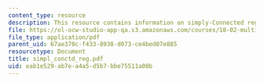 ```yaml
---
content_type: resource
description: This resource contains information on simply-Connected regions.
file: https://ol-ocw-studio-app-qa.s3.amazonaws.com/courses/18-02-multivariable-calculus-spring-2006/eab1e529ab7ea4a5d5b7bbe75511a08b_simpl_conctd_reg.pdf
file_type: application/pdf
parent_uid: 67ae370c-f433-8938-d073-ce4bed07e885
resourcetype: Document
title: simpl_conctd_reg.pdf
uid: eab1e529-ab7e-a4a5-d5b7-bbe75511a08b
---
```

